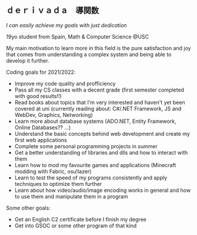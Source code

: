 ## ｄｅｒｉｖａｄａ　導関数   

_I can easily achieve my goals with just dedication_

19yo student from Spain, Math & Computer Science @USC

My main motivation to learn more in this field is the pure satisfaction and joy that comes from understanding a complex system and being able to develop it further.

Coding goals for 2021/2022:

* Improve my code quality and profficiency
* Pass all my CS classes with a decent grade (first semester completed with good results!!)
* Read books about topics that I'm very interested and haven't yet been covered at uni (currently reading about: C#/.NET Framework, JS and WebDev, Graphics, Networking)
* Learn more about database systems (ADO.NET, Entity Framework, Online Databases?? ...)
* Understand the basic concepts behind web development and create my first web applications
* Complete some personal programming projects in summer 
* Get a better understanding of libraries and dlls and how to interact with them  
* Learn how to mod my favourite games and applications (Minecraft modding with Fabric, osu!lazer)
* Learn to test the speed of my programs consistently and apply techniques to optimize them further
* Learn about how video/audio/image encoding works in general and how to use them and manipulate them in a program 

Some other goals:
* Get an English C2 certificate before I finish my degree
* Get into GSOC or some other program of that kind
